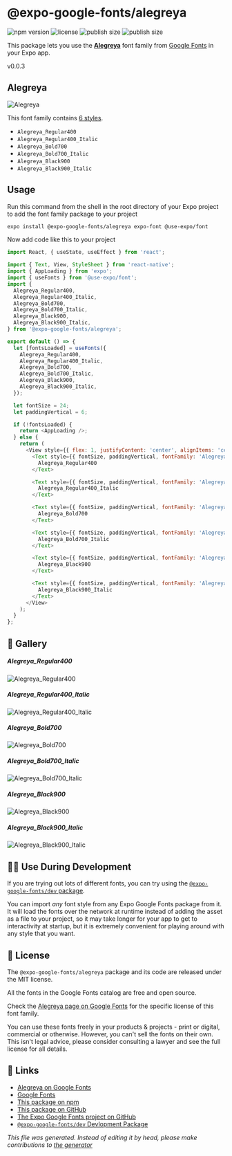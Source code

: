 # @expo-google-fonts/alegreya

![npm version](https://flat.badgen.net/npm/v/@expo-google-fonts/alegreya)
![license](https://flat.badgen.net/github/license/expo/google-fonts)
![publish size](https://flat.badgen.net/packagephobia/install/@expo-google-fonts/alegreya)
![publish size](https://flat.badgen.net/packagephobia/publish/@expo-google-fonts/alegreya)

This package lets you use the [**Alegreya**](https://fonts.google.com/specimen/Alegreya) font family from [Google Fonts](https://fonts.google.com/) in your Expo app.

v0.0.3

## Alegreya

![Alegreya](./font-family.png)

This font family contains [6 styles](#gallery).

- `Alegreya_Regular400`
- `Alegreya_Regular400_Italic`
- `Alegreya_Bold700`
- `Alegreya_Bold700_Italic`
- `Alegreya_Black900`
- `Alegreya_Black900_Italic`

## Usage

Run this command from the shell in the root directory of your Expo project to add the font family package to your project
```sh
expo install @expo-google-fonts/alegreya expo-font @use-expo/font
```

Now add code like this to your project
```js
import React, { useState, useEffect } from 'react';

import { Text, View, StyleSheet } from 'react-native';
import { AppLoading } from 'expo';
import { useFonts } from '@use-expo/font';
import {
  Alegreya_Regular400,
  Alegreya_Regular400_Italic,
  Alegreya_Bold700,
  Alegreya_Bold700_Italic,
  Alegreya_Black900,
  Alegreya_Black900_Italic,
} from '@expo-google-fonts/alegreya';

export default () => {
  let [fontsLoaded] = useFonts({
    Alegreya_Regular400,
    Alegreya_Regular400_Italic,
    Alegreya_Bold700,
    Alegreya_Bold700_Italic,
    Alegreya_Black900,
    Alegreya_Black900_Italic,
  });

  let fontSize = 24;
  let paddingVertical = 6;

  if (!fontsLoaded) {
    return <AppLoading />;
  } else {
    return (
      <View style={{ flex: 1, justifyContent: 'center', alignItems: 'center' }}>
        <Text style={{ fontSize, paddingVertical, fontFamily: 'Alegreya_Regular400' }}>
          Alegreya_Regular400
        </Text>

        <Text style={{ fontSize, paddingVertical, fontFamily: 'Alegreya_Regular400_Italic' }}>
          Alegreya_Regular400_Italic
        </Text>

        <Text style={{ fontSize, paddingVertical, fontFamily: 'Alegreya_Bold700' }}>
          Alegreya_Bold700
        </Text>

        <Text style={{ fontSize, paddingVertical, fontFamily: 'Alegreya_Bold700_Italic' }}>
          Alegreya_Bold700_Italic
        </Text>

        <Text style={{ fontSize, paddingVertical, fontFamily: 'Alegreya_Black900' }}>
          Alegreya_Black900
        </Text>

        <Text style={{ fontSize, paddingVertical, fontFamily: 'Alegreya_Black900_Italic' }}>
          Alegreya_Black900_Italic
        </Text>
      </View>
    );
  }
};

```

## 🔡 Gallery

##### Alegreya_Regular400
![Alegreya_Regular400](./530d78cba23c5d8e261ae9447b431e1fa550f9dc6563540a0c400be3f7ee88ab.ttf.png)

##### Alegreya_Regular400_Italic
![Alegreya_Regular400_Italic](./efba5f9b4495a2e911ec871cc4dfebb5dba60bc72d643c0dd346e8f90513f81a.ttf.png)

##### Alegreya_Bold700
![Alegreya_Bold700](./c00ad52d215d793be827a98a0661e13bbd3276c96c6aa5e6c8d71c9487a3da03.ttf.png)

##### Alegreya_Bold700_Italic
![Alegreya_Bold700_Italic](./bd912b8f7b092f81fc94ee9f3b769e57ecbb1a2443bfce7d405d2ad0c48c04b4.ttf.png)

##### Alegreya_Black900
![Alegreya_Black900](./f2d4a4c114f8e7ad762e764046f117bf954b1ba7797bbe6b6d754decc9bdbf99.ttf.png)

##### Alegreya_Black900_Italic
![Alegreya_Black900_Italic](./01804c5bcb6aedbda393491d82c14328987c7fb66a6ef8c8313aed5d683d3dad.ttf.png)


## 👩‍💻 Use During Development

If you are trying out lots of different fonts, you can try using the [`@expo-google-fonts/dev` package](https://github.com/expo/google-fonts/tree/master/font-packages/dev#readme).

You can import *any* font style from any Expo Google Fonts package from it. It will load the fonts
over the network at runtime instead of adding the asset as a file to your project, so it may take longer
for your app to get to interactivity at startup, but it is extremely convenient
for playing around with any style that you want.

## 📖 License

The `@expo-google-fonts/alegreya` package and its code are released under the MIT license.

All the fonts in the Google Fonts catalog are free and open source.

Check the [Alegreya page on Google Fonts](https://fonts.google.com/specimen/Alegreya) for the specific license of this font family.

You can use these fonts freely in your products & projects - print or digital, commercial or otherwise. However, you can't sell the fonts on their own. This isn't legal advice, please consider consulting a lawyer and see the full license for all details.

## 🔗 Links

- [Alegreya on Google Fonts](https://fonts.google.com/specimen/Alegreya)
- [Google Fonts](https://fonts.google.com/)
- [This package on npm](https://www.npmjs.com/package/@expo-google-fonts/alegreya)
- [This package on GitHub](https://github.com/expo/google-fonts/tree/master/font-packages/alegreya)
- [The Expo Google Fonts project on GitHub](https://github.com/expo/google-fonts)
- [`@expo-google-fonts/dev` Devlopment Package](https://github.com/expo/google-fonts/tree/master/font-packages/dev)


*This file was generated. Instead of editing it by head, please make contributions to [the generator](https://github.com/expo/google-fonts/tree/master/packages/generator)*
